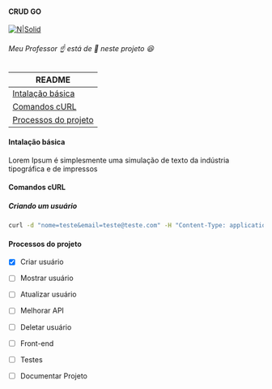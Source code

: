 #### CRUD GO
[![N|Solid](http://kspviswa.github.io/assets/images/me_gopher.png)](http://kspviswa.github.io/assets/images/me_gopher.png)
###### Meu Professor ☝️ está de 👀 neste projeto 😆

|README |
| ------ |
| [Intalação básica](#Intalação-básica) |
| [Comandos cURL](#Comandos-cURL) |
| [Processos do projeto](#Processos-do-projeto) |


#### Intalação básica
Lorem Ipsum é simplesmente uma simulação de texto da indústria tipográfica e de impressos

#### Comandos cURL
##### Criando um usuário

```sh
curl -d "nome=teste&email=teste@teste.com" -H "Content-Type: application/x-www-form-urlencoded" -X POST http://localhost:3000/v1/usuarios
```

#### Processos do projeto

- [x] Criar usuário
- [ ] Mostrar usuário
- [ ] Atualizar usuário
- [ ] Melhorar API
- [ ] Deletar usuário
- [ ] Front-end
- [ ] Testes
- [ ] Documentar Projeto

